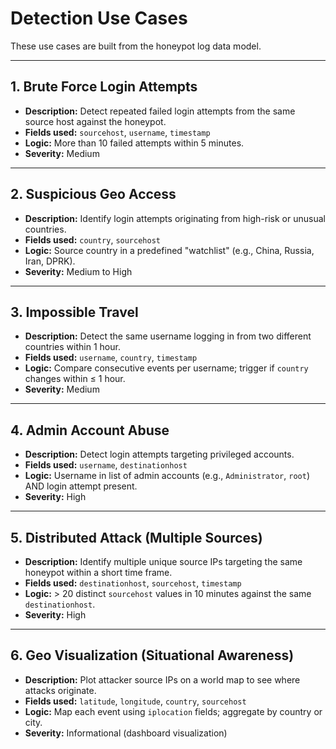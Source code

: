 # Detection Use Cases

These use cases are built from the honeypot log data model.

---

## 1. Brute Force Login Attempts
- **Description:** Detect repeated failed login attempts from the same source host against the honeypot.
- **Fields used:** `sourcehost`, `username`, `timestamp`
- **Logic:** More than 10 failed attempts within 5 minutes.
- **Severity:** Medium

---

## 2. Suspicious Geo Access
- **Description:** Identify login attempts originating from high-risk or unusual countries.
- **Fields used:** `country`, `sourcehost`
- **Logic:** Source country in a predefined "watchlist" (e.g., China, Russia, Iran, DPRK).
- **Severity:** Medium to High

---

## 3. Impossible Travel
- **Description:** Detect the same username logging in from two different countries within 1 hour.
- **Fields used:** `username`, `country`, `timestamp`
- **Logic:** Compare consecutive events per username; trigger if `country` changes within ≤ 1 hour.
- **Severity:** Medium

---

## 4. Admin Account Abuse
- **Description:** Detect login attempts targeting privileged accounts.
- **Fields used:** `username`, `destinationhost`
- **Logic:** Username in list of admin accounts (e.g., `Administrator`, `root`) AND login attempt present.
- **Severity:** High

---

## 5. Distributed Attack (Multiple Sources)
- **Description:** Identify multiple unique source IPs targeting the same honeypot within a short time frame.
- **Fields used:** `destinationhost`, `sourcehost`, `timestamp`
- **Logic:** > 20 distinct `sourcehost` values in 10 minutes against the same `destinationhost`.
- **Severity:** High

---

## 6. Geo Visualization (Situational Awareness)
- **Description:** Plot attacker source IPs on a world map to see where attacks originate.
- **Fields used:** `latitude`, `longitude`, `country`, `sourcehost`
- **Logic:** Map each event using `iplocation` fields; aggregate by country or city.
- **Severity:** Informational (dashboard visualization)
